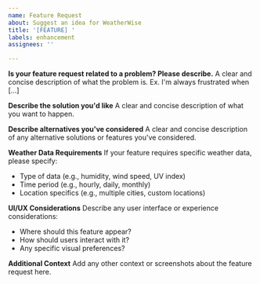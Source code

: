 ```yaml
---
name: Feature Request
about: Suggest an idea for WeatherWise
title: '[FEATURE] '
labels: enhancement
assignees: ''

---
```


**Is your feature request related to a problem? Please describe.**
A clear and concise description of what the problem is. Ex. I'm always frustrated when [...]

**Describe the solution you'd like**
A clear and concise description of what you want to happen.

**Describe alternatives you've considered**
A clear and concise description of any alternative solutions or features you've considered.

**Weather Data Requirements**
If your feature requires specific weather data, please specify:
- Type of data (e.g., humidity, wind speed, UV index)
- Time period (e.g., hourly, daily, monthly)
- Location specifics (e.g., multiple cities, custom locations)

**UI/UX Considerations**
Describe any user interface or experience considerations:
- Where should this feature appear?
- How should users interact with it?
- Any specific visual preferences?

**Additional Context**
Add any other context or screenshots about the feature request here. 